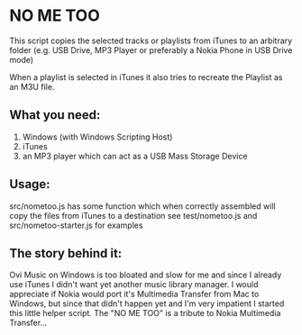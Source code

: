 NO ME TOO
=========

This script copies the selected tracks or playlists from iTunes to an arbitrary folder (e.g. USB Drive, MP3 Player or preferably a Nokia Phone in USB Drive mode) 

When a playlist is selected in iTunes it also tries to recreate the Playlist as an M3U file.

What you need:
--------------
1. Windows (with Windows Scripting Host)
2. iTunes
3. an MP3 player which can act as a USB Mass Storage Device

Usage:
------
src/nometoo.js has some function which when correctly assembled will copy the files from iTunes to a destination
see test/nometoo.js and src/nometoo-starter.js for examples

The story behind it:
--------------------

Ovi Music on Windows is too bloated and slow for me and since I already use iTunes I didn't want yet another music library manager.
I would appreciate if Nokia would port it's Multimedia Transfer from Mac to Windows, but since that didn't happen yet and I'm very impatient I started this little helper script.
The "NO ME TOO" is a tribute to Nokia Multimedia Transfer... 
